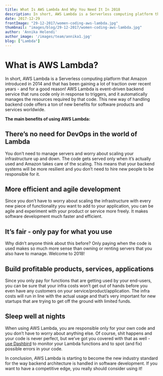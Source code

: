 ```yaml
---
title: What Is AWS Lambda And Why You Need It In 2018
description: In short, AWS Lambda is a Serverless computing platform that Amazon introduced in 2014 and that has been gaining a lot of traction over recent years - and for a good reason!
date: 2017-12-29
frontImage: "29-12-2017/women-coding-aws-lambda.jpg"
thumbnail: "images/blog/29-12-2017/women-coding-aws-lambda.jpg"
author: 'Annika Helendi'
author_image: '/images/team/annika1.jpg'
blog: ["Lambda"]
---
```


# What is AWS Lambda?
In short, AWS Lambda is a Serverless computing platform that Amazon introduced in 2014 and that has been gaining a lot of traction over recent years - and for a good reason! AWS Lambda is event-driven backend service that runs code only in response to triggers, and it automatically manages the resources required by that code. This new way of handling backend code offers a ton of new benefits for software products and services worldwide.

**The main benefits of using AWS Lambda:**

## There’s no need for DevOps in the world of Lambda
You don’t need to manage servers and worry about scaling your infrastructure up and down. The code gets served only when it’s actually used and Amazon takes care of the scaling. This means that your backend systems will be more resilient and you don’t need to hire new people to be responsible for it.

## More efficient and agile development
Since you don’t have to worry about scaling the infrastructure with every new piece of functionality you want to add to your application, you can be agile and experiment with your product or service more freely. It makes software development much faster and efficient.

## It’s fair - only pay for what you use
Why didn’t anyone think about this before? Only paying when the code is used makes so much more sense than owning or renting servers that you also have to manage. Welcome to 2018!

## Build profitable products, services, applications
Since you only pay for functions that are getting used by your end-users, you can be sure that your infra costs won’t get out of hands before you even have any customers on your service/product/application. The infra costs will run in line with the actual usage and that’s very important for new startups that are trying to get off the ground with limited funds.

## Sleep well at nights
When using AWS Lambda, you are responsible only for your own code and you don’t have to worry about anything else. Of course, shit happens and your code is never perfect, but we’ve got you covered with that as well - <a href='https://dashbird.io' target='_blank'>use Dashbird</a> to monitor your Lambda functions and to spot (and fix) possible errors in your code.


In conclusion, AWS Lambda is starting to become the new industry standard for the way backend architecture is handled in software development. If you want to have a competitive edge, you really should consider using it!
